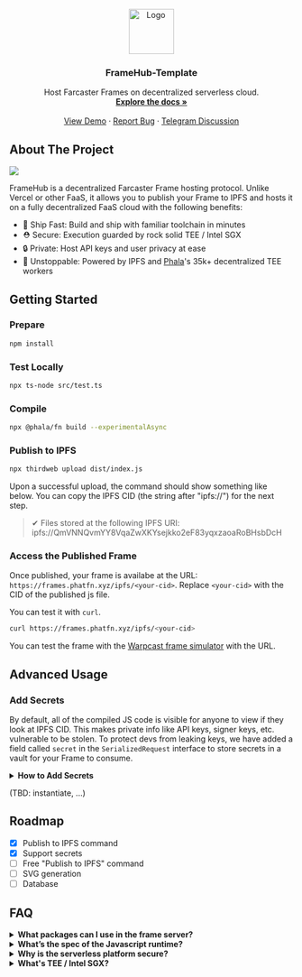 <br />
<div align="center">
  <a href="https://github.com/Phala-Network/framehub-template">
    <img src="https://i.imgur.com/WrGTAKp.jpeg" alt="Logo" width="80" height="80">
  </a>

  <h3 align="center">FrameHub-Template</h3>

  <p align="center">
    Host Farcaster Frames on decentralized serverless cloud.
    <br />
    <a href="https://github.com/Phala-Network/framehub-template"><strong>Explore the docs »</strong></a>
    <br />
    <br />
    <a href="https://warpcast.com/hashwarlock/0x28888657">View Demo</a>
    ·
    <a href="https://github.com/Phala-Network/framehub-template/issues">Report Bug</a>
    ·
    <a href="https://t.me/framehubhq">Telegram Discussion</a>
  </p>
</div>

## About The Project

![](https://i.imgur.com/DqcisLn.png)

FrameHub is a decentralized Farcaster Frame hosting protocol. Unlike Vercel or other FaaS, it allows you to publish your Frame to IPFS and hosts it on a fully decentralized FaaS cloud with the following benefits:

- 💨 Ship Fast: Build and ship with familiar toolchain in minutes
- ⛑️ Secure: Execution guarded by rock solid TEE / Intel SGX
- 🔒 Private: Host API keys and user privacy at ease
- 💎 Unstoppable: Powered by IPFS and [Phala](https://phala.network)'s 35k+ decentralized TEE workers

## Getting Started

### Prepare

```bash
npm install
```

### Test Locally

```bash
npx ts-node src/test.ts
```

### Compile

```bash
npx @phala/fn build --experimentalAsync
```

### Publish to IPFS

```bash
npx thirdweb upload dist/index.js
```

Upon a successful upload, the command should show something like below. You can copy the IPFS CID (the string after "ipfs://") for the next step.
> ✔ Files stored at the following IPFS URI: ipfs://QmVNNQvmYY8VqaZwXKYsejkko2eF83yqxzaoaRoBHsbDcH

### Access the Published Frame

Once published, your frame is availabe at the URL: `https://frames.phatfn.xyz/ipfs/<your-cid>`. Replace `<your-cid>` with the CID of the published js file.

You can test it with `curl`.

```bash
curl https://frames.phatfn.xyz/ipfs/<your-cid>
```

You can test the frame with the [Warpcast frame simulator](https://warpcast.com/~/developers/frames) with the URL.

## Advanced Usage

### Add Secrets

By default, all of the compiled JS code is visible for anyone to view if they look at IPFS CID. This makes private info like API keys, signer keys, etc. vulnerable to be stolen. To protect devs from leaking keys, we have added a field called `secret` in the `SerializedRequest` interface to store secrets in a vault for your Frame to consume.

<details>
<summary><b>How to Add Secrets</b></summary>

The steps to add a `secret` is simple. We will add the [Neynar](https://neynar.com) API Key in this example by creating a key value `apiKey` mapped to a value.
> Note: Before continuing, make sure to publish your compiled JS code, so you can add secrets to the CID.

**Open terminal**
Use `curl` to `POST` your secrets to `https://frames.phatfn.xyz/vaults`. Replace `IPFS_CID` with the CID to the compile JS code in IPFS, and replace `NEYNAR_API_KEY` with your Neynar API key.

The command will look like this:
```shell
curl https://frames.phatfn.xyz/vaults -H 'Content-Type: application/json' -d '{"cid": "IPFS_CID", "data": {"apiKey": "NEYNAR_API_KEY"}}'
```

The output should return something similar:
```shell
{"token":"e85ae53d2ba4ca8d","key":"e781ef31210e0362","succeed":true}
```

To verify the secret, run the following command where `key` and `token` are replaced with the values from adding your `secret` to the vault.
```shell
curl https://frames.phatfn.xyz/vaults/<key>/<token>
```

Expected output:
```shell
{"data":{"apiKey":"NEYNAR_API_KEY"},"succeed":true}
```

To see where the code is used in this template, check out [index.ts](./src/index.ts) line 36.

If you are using secrets, make sure that your Cast URL is set in the following syntax where `cid` is the IPFS CID of your compiled JS file and `key` is the `key` from adding secrets to your vault.
```text
https://frames.phatfn.xyz/ipfs/<cid>/<key>
```

https://github.com/Phala-Network/phat-frame-template/assets/64296537/620ad981-73a8-46c0-8cfd-16d2e245abfc

</details>

(TBD: instantiate, ...)

## Roadmap

- [x] Publish to IPFS command
- [x] Support secrets
- [ ] Free "Publish to IPFS" command
- [ ] SVG generation
- [ ] Database

## FAQ

<details>
<summary><b>What packages can I use in the frame server?</b></summary>
<ul>
  <li>Most of the npm packages are supported: viem, onchainkit, ….</li>
  <li>Some packages with some advanced features are not supported:</li>
  <ul>
    <li>Large code size. Compiled bundle should be less than 500kb.</li>
    <li>Large memory usage, like image generation</li>
    <li>Web Assembly</li>
    <li>Browser only features: local storage, service workers, etc</li>
  </ul>
</ul>
</details>

<details>
<summary><b>What’s the spec of the Javascript runtime?</b></summary>
<ul>
  <li>The code runs inside a tailored <a href="https://bellard.org/quickjs/">QuickJS engine</a></li>
  <li>Available features: ES2023, async, fetch, setTimeout, setInterval, bigint</li>
  <li>Resource limits</li>
  <ul>
    <li>Max execution time 10s</li>
    <li>Max memory usage: 16 mb</li>
    <li>Max code size: 500 kb</li>
    <li>Limited CPU burst: CPU time between async calls is limited. e.g. Too complex for-loop may hit the burst limit.</li>
  </ul>
</ul>
</details>

<details>
<summary><b>Why is the serverless platform secure?</b></summary>
<ul>
  <li>Your code on FrameHub is fully secure, private, and permissionless. Nobody can manipulate your program, steal any data from it, or censor it.</li>
  <li>Security: The code is executed in the decentralized TEE network running on Phala Network. It runs code inside a secure blackbox (called enclave) created by the CPU. It generates cryptographic proofs verifiable on Phala blockchain. It proves that the hosted code is exactly the one you deployed.</li>
  <li>Privacy: You can safely put secrets like API keys or user privacy on FrameHub. The code runs inside TEE hardware blackboxs. The memory of the program is fully encrypted by the TEE. It blocks any unauthorized access to your data.</li>
  <li>Learn more at <a href="https://phala.network">Phala Network Homepage</a></li>
</details>

<details>
<summary><b>What's TEE / Intel SGX?</b></summary>
<ul>
  <li><a href="https://collective.flashbots.net/t/tee-sgx-wiki/2019">TEE/SGX wiki</a></li>
  <li><a href="https://collective.flashbots.net/t/debunking-tee-fud-a-brief-defense-of-the-use-of-tees-in-crypto/2931">Debunking TEE FUD: A Brief Defense of The Use of TEEs in Crypto</a></li>
</details>